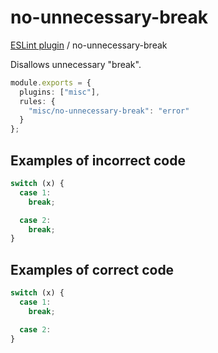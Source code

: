 # no-unnecessary-break

[ESLint plugin](https://iliubinskii.github.io/eslint-plugin-misc/) / no-unnecessary-break

Disallows unnecessary "break".

```ts
module.exports = {
  plugins: ["misc"],
  rules: {
    "misc/no-unnecessary-break": "error"
  }
};
```

## Examples of incorrect code

```ts
switch (x) {
  case 1:
    break;

  case 2:
    break;
}
```

## Examples of correct code

```ts
switch (x) {
  case 1:
    break;

  case 2:
}
```